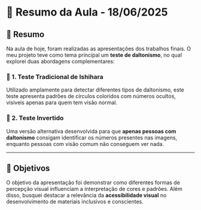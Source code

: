 # 📅 Resumo da Aula - 18/06/2025  

## 📝 Resumo

Na aula de hoje, foram realizadas as apresentações dos trabalhos finais. O meu projeto teve como tema principal um **teste de daltonismo**, no qual explorei duas abordagens complementares:

### 🔹 1. Teste Tradicional de Ishihara  
  Utilizado amplamente para detectar diferentes tipos de daltonismo, este teste apresenta padrões de círculos coloridos com números ocultos, visíveis apenas para quem tem visão normal.

### 🔸 2. Teste Invertido
  Uma versão alternativa desenvolvida para que **apenas pessoas com daltonismo** consigam identificar os números presentes nas imagens, enquanto pessoas com visão comum não conseguem ver nada.

---

## 🎯 Objetivos

O objetivo da apresentação foi demonstrar como diferentes formas de percepção visual influenciam a interpretação de cores e padrões. Além disso, busquei destacar a relevância da **acessibilidade visual** no desenvolvimento de materiais inclusivos e conscientes.
